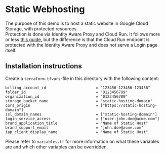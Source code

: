 # Static Webhosting

The purpose of this demo is to host a static website in Google Cloud Storage, with protected resources.  
Protection is done via Identity Aware Proxy and Cloud Run.  It follows more or less [this guide](https://cloud.google.com/community/tutorials/securing-gcs-static-website), but the difference is that the Cloud Run endpoint is protected with the Identity Aware Proxy and does not serve a Login page itself.

## Installation instructions

Create a `terraform.tfvars`-file in this directory with the following content:

```hcl
billing_account_id                      = "123456-123456-123456"
folder_id                               = "0123456789"
organization_id                         = "0123456789"
storage_bucket_name                     = "static-hosting-domain"
cors_origin                             = ["https://static-hosting-domain"]
ssl_domain_names                        = ["static-hosting-domain"]
login_service_access                    = ["user:john.doe@acme.com"]
brand_application_title                 = "Name of Static Host"
brand_support_email                     = "john.doe@acme.com"
iap_client_display_name                 = "Name of Static Host"
```

Please refer to `variables.tf` for more information on what these variables are and which other variables can be overridden.



